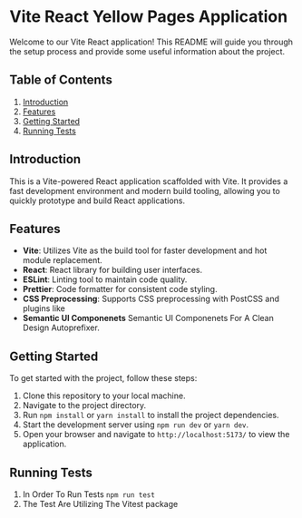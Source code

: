 # Vite React Yellow Pages Application

Welcome to our Vite React application! This README will guide you through the setup process and provide some useful information about the project.

## Table of Contents

1. [Introduction](#introduction)
2. [Features](#features)
3. [Getting Started](#getting-started)
4. [Running Tests](#folder-structure)

## Introduction

This is a Vite-powered React application scaffolded with Vite. It provides a fast development environment and modern build tooling, allowing you to quickly prototype and build React applications.

## Features

- **Vite**: Utilizes Vite as the build tool for faster development and hot module replacement.
- **React**: React library for building user interfaces.
- **ESLint**: Linting tool to maintain code quality.
- **Prettier**: Code formatter for consistent code styling.
- **CSS Preprocessing**: Supports CSS preprocessing with PostCSS and plugins like 
- **Semantic UI Componenets** Semantic UI Componenets For A Clean Design
    Autoprefixer.

## Getting Started

To get started with the project, follow these steps:

1. Clone this repository to your local machine.
2. Navigate to the project directory.
3. Run `npm install` or `yarn install` to install the project dependencies.
4. Start the development server using `npm run dev` or `yarn dev`.
5. Open your browser and navigate to `http://localhost:5173/` to view the application.

## Running Tests

1. In Order To Run Tests `npm run test`
2. The Test Are Utilizing The Vitest package